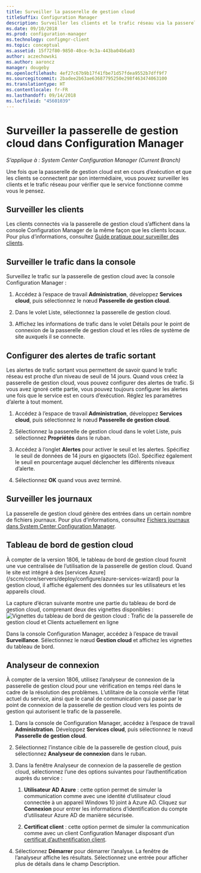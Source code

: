 ```yaml
---
title: Surveiller la passerelle de gestion cloud
titleSuffix: Configuration Manager
description: Surveiller les clients et le trafic réseau via la passerelle de gestion cloud (CMG).
ms.date: 09/10/2018
ms.prod: configuration-manager
ms.technology: configmgr-client
ms.topic: conceptual
ms.assetid: 15f72f80-9850-40ce-9c3a-443ba04b6a03
author: aczechowski
ms.author: aaroncz
manager: dougeby
ms.openlocfilehash: 4ef27c67b9b17f41fbe71d57fdea9552b7dff9f7
ms.sourcegitcommit: 2badee2b63ae63687795250e298f463474063100
ms.translationtype: HT
ms.contentlocale: fr-FR
ms.lasthandoff: 09/14/2018
ms.locfileid: "45601039"
---
```

# <a name="monitor-cloud-management-gateway-in-configuration-manager"></a>Surveiller la passerelle de gestion cloud dans Configuration Manager

*S’applique à : System Center Configuration Manager (Current Branch)*

Une fois que la passerelle de gestion cloud est en cours d’exécution et que les clients se connectent par son intermédiaire, vous pouvez surveiller les clients et le trafic réseau pour vérifier que le service fonctionne comme vous le pensez.



## <a name="monitor-clients"></a>Surveiller les clients

Les clients connectés via la passerelle de gestion cloud s’affichent dans la console Configuration Manager de la même façon que les clients locaux. Pour plus d’informations, consultez [Guide pratique pour surveiller des clients](/sccm/core/clients/manage/monitor-clients).



## <a name="monitor-traffic-in-the-console"></a>Surveiller le trafic dans la console

Surveillez le trafic sur la passerelle de gestion cloud avec la console Configuration Manager :

1. Accédez à l’espace de travail **Administration**, développez **Services cloud**, puis sélectionnez le nœud **Passerelle de gestion cloud**.  

2. Dans le volet Liste, sélectionnez la passerelle de gestion cloud.  

3. Affichez les informations de trafic dans le volet Détails pour le point de connexion de la passerelle de gestion cloud et les rôles de système de site auxquels il se connecte.  



## <a name="set-up-outbound-traffic-alerts"></a>Configurer des alertes de trafic sortant

Les alertes de trafic sortant vous permettent de savoir quand le trafic réseau est proche d’un niveau de seuil de 14 jours. Quand vous créez la passerelle de gestion cloud, vous pouvez configurer des alertes de trafic. Si vous avez ignoré cette partie, vous pouvez toujours configurer les alertes une fois que le service est en cours d’exécution. Réglez les paramètres d’alerte à tout moment.

1. Accédez à l’espace de travail **Administration**, développez **Services cloud**, puis sélectionnez le nœud **Passerelle de gestion cloud**.  

2. Sélectionnez la passerelle de gestion cloud dans le volet Liste, puis sélectionnez **Propriétés** dans le ruban.  

3. Accédez à l’onglet **Alertes** pour activer le seuil et les alertes. Spécifiez le seuil de données de 14 jours en gigaoctets (Go). Spécifiez également le seuil en pourcentage auquel déclencher les différents niveaux d’alerte.  

4. Sélectionnez **OK** quand vous avez terminé.  



## <a name="monitor-logs"></a>Surveiller les journaux

La passerelle de gestion cloud génère des entrées dans un certain nombre de fichiers journaux. Pour plus d’informations, consultez [Fichiers journaux dans System Center Configuration Manager](/sccm/core/plan-design/hierarchy/log-files#cloud-management-gateway).



## <a name="cloud-management-dashboard"></a>Tableau de bord de gestion cloud
<!--1358461--> À compter de la version 1806, le tableau de bord de gestion cloud fournit une vue centralisée de l’utilisation de la passerelle de gestion cloud. Quand le site est intégré à des [services Azure](/sccm/core/servers/deploy/configure/azure-services-wizard) pour la gestion cloud, il affiche également des données sur les utilisateurs et les appareils cloud.  

La capture d’écran suivante montre une partie du tableau de bord de gestion cloud, comprenant deux des vignettes disponibles :  
![Vignettes du tableau de bord de gestion cloud : Trafic de la passerelle de gestion cloud et Clients actuellement en ligne](media/1358461-cmg-dashboard.png)

Dans la console Configuration Manager, accédez à l’espace de travail **Surveillance**. Sélectionnez le nœud **Gestion cloud** et affichez les vignettes du tableau de bord.  



## <a name="connection-analyzer"></a>Analyseur de connexion

À compter de la version 1806, utilisez l’analyseur de connexion de la passerelle de gestion cloud pour une vérification en temps réel dans le cadre de la résolution des problèmes. L’utilitaire de la console vérifie l’état actuel du service, ainsi que le canal de communication qui passe par le point de connexion de la passerelle de gestion cloud vers les points de gestion qui autorisent le trafic de la passerelle.

1. Dans la console de Configuration Manager, accédez à l’espace de travail **Administration**. Développez **Services cloud**, puis sélectionnez le nœud **Passerelle de gestion cloud**.  

2. Sélectionnez l’instance cible de la passerelle de gestion cloud, puis sélectionnez **Analyseur de connexion** dans le ruban.  

3. Dans la fenêtre Analyseur de connexion de la passerelle de gestion cloud, sélectionnez l’une des options suivantes pour l’authentification auprès du service :  

     1. **Utilisateur AD Azure** : cette option permet de simuler la communication comme avec une identité d’utilisateur cloud connectée à un appareil Windows 10 joint à Azure AD. Cliquez sur **Connexion** pour entrer les informations d’identification du compte d’utilisateur Azure AD de manière sécurisée.  

     2. **Certificat client** : cette option permet de simuler la communication comme avec un client Configuration Manager disposant d’un [certificat d’authentification client](/sccm/core/clients/manage/cmg/certificates-for-cloud-management-gateway#client-authentication-certificate).  

4. Sélectionnez **Démarrer** pour démarrer l’analyse. La fenêtre de l’analyseur affiche les résultats. Sélectionnez une entrée pour afficher plus de détails dans le champ Description.  

